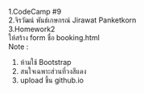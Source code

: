 1.CodeCamp #9 <br>
2.จิรวัฒน์ พันธ์เกษกรณ์ Jirawat Panketkorn <br>
3.Homework2 <br>
ให้สร้าง form ชื่อ booking.html  <br>
Note :  <br>
1. ห้ามใช้ Bootstrap <br>
2. สนใจเฉพาะส่วนที่วงสีแดง<br>
3. upload ขึ้น github.io

